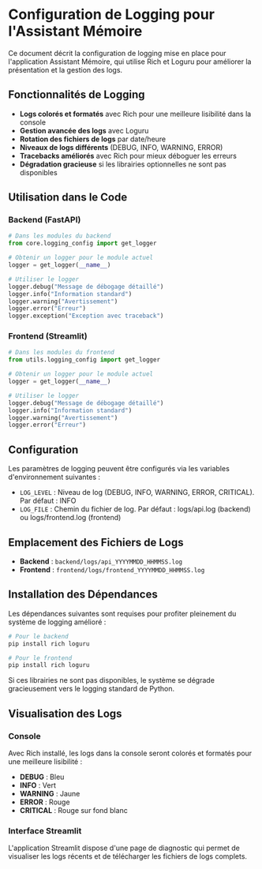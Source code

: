 # Configuration de Logging pour l'Assistant Mémoire

Ce document décrit la configuration de logging mise en place pour l'application Assistant Mémoire, qui utilise Rich et Loguru pour améliorer la présentation et la gestion des logs.

## Fonctionnalités de Logging

- **Logs colorés et formatés** avec Rich pour une meilleure lisibilité dans la console
- **Gestion avancée des logs** avec Loguru
- **Rotation des fichiers de logs** par date/heure
- **Niveaux de logs différents** (DEBUG, INFO, WARNING, ERROR)
- **Tracebacks améliorés** avec Rich pour mieux déboguer les erreurs
- **Dégradation gracieuse** si les librairies optionnelles ne sont pas disponibles

## Utilisation dans le Code

### Backend (FastAPI)

```python
# Dans les modules du backend
from core.logging_config import get_logger

# Obtenir un logger pour le module actuel
logger = get_logger(__name__)

# Utiliser le logger
logger.debug("Message de débogage détaillé")
logger.info("Information standard")
logger.warning("Avertissement")
logger.error("Erreur")
logger.exception("Exception avec traceback")
```

### Frontend (Streamlit)

```python
# Dans les modules du frontend
from utils.logging_config import get_logger

# Obtenir un logger pour le module actuel
logger = get_logger(__name__)

# Utiliser le logger
logger.debug("Message de débogage détaillé")
logger.info("Information standard")
logger.warning("Avertissement")
logger.error("Erreur")
```

## Configuration

Les paramètres de logging peuvent être configurés via les variables d'environnement suivantes :

- `LOG_LEVEL` : Niveau de log (DEBUG, INFO, WARNING, ERROR, CRITICAL). Par défaut : INFO
- `LOG_FILE` : Chemin du fichier de log. Par défaut : logs/api.log (backend) ou logs/frontend.log (frontend)

## Emplacement des Fichiers de Logs

- **Backend** : `backend/logs/api_YYYYMMDD_HHMMSS.log`
- **Frontend** : `frontend/logs/frontend_YYYYMMDD_HHMMSS.log`

## Installation des Dépendances

Les dépendances suivantes sont requises pour profiter pleinement du système de logging amélioré :

```bash
# Pour le backend
pip install rich loguru

# Pour le frontend
pip install rich loguru
```

Si ces librairies ne sont pas disponibles, le système se dégrade gracieusement vers le logging standard de Python.

## Visualisation des Logs

### Console

Avec Rich installé, les logs dans la console seront colorés et formatés pour une meilleure lisibilité :

- **DEBUG** : Bleu
- **INFO** : Vert
- **WARNING** : Jaune
- **ERROR** : Rouge
- **CRITICAL** : Rouge sur fond blanc

### Interface Streamlit

L'application Streamlit dispose d'une page de diagnostic qui permet de visualiser les logs récents et de télécharger les fichiers de logs complets.
